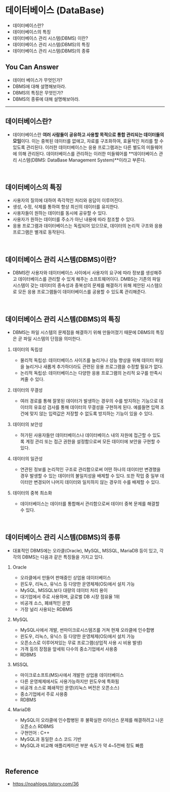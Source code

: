 # 데이터베이스 (DataBase)
<!--Table of Contents-->
- 데이터베이스란?
- 데이터베이스의 특징
- 데이터베이스 관리 시스템(DBMS) 이란?
- 데이터베이스 관리 시스템(DBMS)의 특징
- 데이터베이스 관리 시스템(DBMS)의 종류

## You Can Answer
- 데이터 베이스가 무엇인가?
- DBMS에 대해 설명해보아라.
- DBMS의 특징은 무엇인가?
- DBMS의 종류에 대해 설명해보아라.
-----------------------

## 데이터베이스란?
- 데이터베이스란 **여러 사람들이 공유하고 사용할 목적으로 통합 관리되는 데이터들의 모임**이다. 이는 중복된 데이터를 없애고, 자료를 구조화하여, 효율적인 처리를 할 수 있도록 관리된다. 이러한 데이터베이스는 응용 프로그램과는 다른 별도의 미들웨어에 의해 관리된다. 데이터베이스를 관리하는 이러한 미들웨어를 **데이터베이스 관리 시스템(DBMS: DataBase Management System)**이라고 부른다. 

</br>

## 데이터베이스의 특징
- 사용자의 질의에 대하여 즉각적인 처리와 응답이 이루어진다.
- 생성, 수정, 삭제를 통하여 항상 최신의 데이터를 유지한다.
- 사용자들이 원하는 데이터를 동시에 공유할 수 있다.
- 사용자가 원하는 데이터를 주소가 아닌 내용에 따라 참조할 수 있다.
- 응용 프로그램과 데이터베이스는 독립되어 있으므로, 데이터의 논리적 구조와 응용 프로그램은 별개로 동작된다.

</br>

## 데이터베이스 관리 시스템(DBMS)이란?
- DBMS란 사용자와 데이터베이스 사이에서 사용자의 요구에 따라 정보를 생성해주고 데이터베이스를 관리할 수 있게 해주는 소프트웨어이다. 
DMBS는 기존의 파일 시스템이 갖는 데이터의 종속성과 중복성의 문제를 해결하기 위해 제안된 시스템으로 모든 응용 프로그램들이 데이터베이스를 공용할 수 있도록 관리해준다. 

</br>

## 데이터베이스 관리 시스템(DBMS)의 특징
- DBMS는 파일 시스템의 문제점을 해결하기 위해 만들어졌기 때문에 DBMS의 특징은 곧 파일 시스템의 단점을 의미한다.

1. 데이터의 독립성
   - 물리적 독립성: 데이터베이스 사이즈를 늘리거나 성능 향상을 위해 데이터 파일을 늘리거나 새롭게 추가하더라도 관련된 응용 프로그램을 수정할 필요가 없다. 
   - 논리적 독립성: 데이터베이스는 다양한 응용 프로그램의 논리적 요구를 만족시켜줄 수 있다.

2. 데이터의 무결성
   - 여러 경로를 통해 잘못된 데이터가 발생하는 경우의 수를 방지하는 기능으로 데이터의 유효성 검사를 통해 데이터의 무결성을 구현하게 된다. 예를들면 입력 조건에 맞지 않는 입력값은 저장할 수 없도록 방지하는 기능이 있을 수 있다.

3. 데이터의 보안성
   - 허가된 사용자들만 데이터베이스나 데이터베이스 내의 자원에 접근할 수 있도록 계정 관리 또는 접근 권한을 설정함으로써 모든 데이터에 보안을 구현할 수 있다.

4. 데이터의 일관성
   - 연관된 정보를 논리적인 구조로 관리함으로써 어떤 하나의 데이터만 변경했을 경우 발생할 수 있는 데이터의 불일치성을 배제할 수 있다. 또한 작업 중 일부 데이터만 변경되어 나머지 데이터와 일치하지 않는 경우의 수를 배제할 수 있다. 

5. 데이터의 중복 최소화
   - 데이터베이스는 데이터를 통합해서 관리함으로써 데이터 중복 문제를 해결할 수 있다. 

</br>

## 데이터베이스 관리 시스템(DBMS)의 종류
- 대표적인 DBMS에는 오라클(Oracle), MySQL, MSSQL, MariaDB 등이 있고, 각각의 DBMS는 다음과 같은 특징들을 가지고 있다.

1. Oracle
   - 오라클에서 만들어 판매중인 상업용 데이터베이스
   - 윈도우, 리눅스, 유닉스 등 다양한 운영체제(OS)에서 설치 가능
   - MySQL, MSSQL보다 대량의 데이터 처리 용이
   - 대기업에서 주로 사용하며, 글로벌 DB 시장 점유율 1위
   - 비공개 소스, 폐쇄적인 운영
   - 가장 널리 사용되는 RDBMS

2. MySQL
   - MySQL사에서 개발, 썬마이크로시스템즈를 거쳐 현재 오라클에 인수합병
   - 윈도우, 리눅스, 유닉스 등 다양한 운영체제(OS)에서 설치 가능
   - 오픈소스로 이루어져있는 무료 프로그램(상업적 사용 시 비용 발생)
   - 가격 등의 장점을 앞세워 다수의 중소기업에서 사용중
   - RDBMS

3. MSSQL
   - 마이크로소프트(MS)사에서 개발한 상업용 데이터베이스
   - 다른 운영체제에서도 사용가능하지만 윈도우에 특화됨
   - 비공개 소스로 폐쇄적인 운영(리눅스 버전은 오픈소스)
   - 중소기업에서 주로 사용중
   - RDBMS

4. MariaDB
   - MySQL이 오라클에 인수합병된 후 불확실한 라이선스 문제를 해결하려고 나온 오픈소스 RDBMS
   - 구현언어 : C++
   - MySQL과 동일한 소스 코드 기반
   - MySQL과 비교해 애플리케이션 부분 속도가 약 4~5천배 정도 빠름

</br>

## Reference
- https://noahlogs.tistory.com/36

